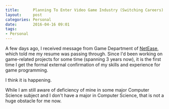 ```yaml
---
title:      Planning To Enter Video Game Industry (Switching Careers)
layout:     post
categories: Personal
date:       2016-04-16 09:01
tags:
- Personal
---
```


A few days ago, I received message from Game Department of
[NetEase](http://game.163.com/), which told me my resume was passing through.
Since I'd been working on game-related projects for some time (spanning 3 years
now), it is the first time I get the formal external confirmation of my skills
and experience for game programming.

I think it is happening.

While I am still aware of deficiency of mine in some major Computer Science
subject and I don't have a major in Computer Science, that is not a huge
obstacle for me now.

